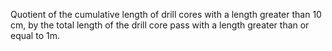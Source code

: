 Quotient of the cumulative length of drill cores with a length greater than 10 cm, by the total length of the drill core pass with a length greater than or equal to 1m.